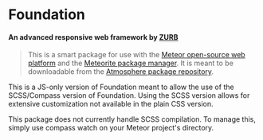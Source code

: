 # Foundation 

#### An advanced responsive web framework by [ZURB](http://zurb.com/)

> This is a smart package for use with the [Meteor open-source web platform](http://meteor.com/) and the [Meteorite package manager](http://oortcloud.github.io/meteorite/). It is meant to be downloadable from the [Atmosphere package repository](https://atmosphere.meteor.com/).

This is a JS-only version of Foundation meant to allow the use of the SCSS/Compass version of Foundation. Using the SCSS version allows for extensive customization not available in the plain CSS version.

This package does not currently handle SCSS compilation. To manage this, simply use compass watch on your Meteor project's directory.
